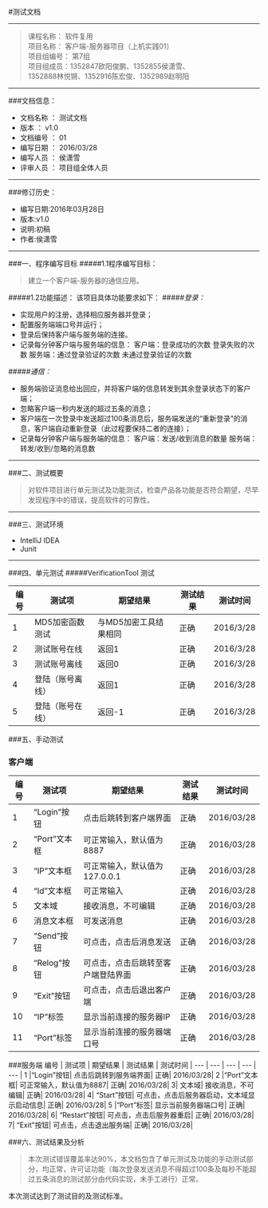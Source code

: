 #测试文档



---             



>课程名称：                软件复用                         
>项目名称：   客户端-服务器项目（上机实践01）                        
>项目组编号：                 第7组                         
>项目组成员：1352847欧阳俊鹏、1352855侯潇雪、              
>1352888林悦锵、1352916陈宏俊、1352989赵明阳                                  

----


###文档信息：
* 文档名称  ：  测试文档
* 版本 ：	v1.0
* 文档编号	： 01
* 编写日期	： 2016/03/28
* 编写人员	： 侯潇雪
* 评审人员	： 项目组全体人员

----

###修订历史：
* 编写日期:2016年03月28日
* 版本:v1.0
* 说明:初稿
* 作者:侯潇雪


----
	
###一、程序编写目标
#####1.1程序编写目标：
>建立一个客户端-服务器的通信应用。


#####1.2功能描述：
   该项目具体功能要求如下：
#####*登录：*
 * 实现用户的注册，选择相应服务器并登录；
 * 配置服务端端口号并运行；
 * 登录后保持客户端与服务端的连接。
 * 记录每分钟客户端与服务端的信息：
      客户端：登录成功的次数
              登录失败的次数
      服务端：通过登录验证的次数
              未通过登录验证的次数

#####*通信：*
 * 服务端验证消息给出回应，并将客户端的信息转发到其余登录状态下的客户端；
 * 忽略客户端一秒内发送的超过五条的消息；
 * 客户端在一次登录中发送超过100条消息后，服务端发送的“重新登录”的消息，客户端自动重新登录（此过程要保持二者的连接）；
 * 记录每分钟客户端与服务端的信息：
      客户端：发送/收到消息的数量
      服务端：转发/收到/忽略的消息数
 
 ---
   

###二、测试概要
>对软件项目进行单元测试及功能测试，检查产品各功能是否符合期望，尽早发现程序中的错误，提高软件的可靠性。

---

###三、测试环境
* IntelliJ IDEA
* Junit

---

###四、单元测试
#####VerificationTool 测试
 
		
编号 | 测试项 | 期望结果 | 测试结果 | 测试时间 |
--- | --- | --- | --- | --- |
1 | MD5加密函数测试 | 与MD5加密工具结果相同 | 正确 | 2016/3/28 |
2 | 测试账号在线 | 返回1 | 正确 | 2016/3/28 |
3 | 测试账号离线 | 返回0 | 正确 | 2016/3/28 |
4 | 登陆（账号离线） | 返回1 | 正确 | 2016/3/28 |
5 | 登陆（账号在线） | 返回-1 | 正确 | 2016/3/28 |


###五、手动测试
### 客户端
编号 | 测试项 | 期望结果 | 测试结果 | 测试时间 |
--- | --- | --- | --- | --- |
1 | “Login”按钮 | 点击后跳转到客户端界面 | 正确	| 2016/03/28 |
2 | “Port”文本框 | 可正常输入，默认值为8887 | 正确 | 2016/03/28 |
3 | “IP”文本框 | 可正常输入，默认值为127.0.0.1 | 正确 |	2016/03/28 |
4 | “Id”文本框 | 可正常输入 | 正确 | 2016/03/28 |
5 | 文本域 | 接收消息，不可编辑 | 正确 |	2016/03/28 |
6 | 消息文本框 | 可发送消息 | 正确 | 2016/03/28 |
7 | “Send”按钮 | 可点击，点击后消息发送 | 正确 | 2016/03/28 |
8 | “Relog”按钮 | 可点击，点击后跳转至客户端登陆界面 | 正确 | 2016/03/28 |
9 | “Exit”按钮 | 可点击，点击后退出客户端 | 正确 | 2016/03/28 |
10| “IP”标签 | 显示当前连接的服务器IP |	正确 | 2016/03/28 |
11| “Port”标签 | 显示当前连接的服务器端口号 | 正确 | 2016/03/28 |



###服务端
编号 | 测试项 | 期望结果 | 测试结果 | 测试时间 |
--- | --- | --- | --- | --- |
1	|“Login”按钮|	点击后跳转到服务端界面|	正确|	2016/03/28|
2	|“Port”文本框|	可正常输入，默认值为8887|	正确|	2016/03/28|
3|	文本域|	接收消息，不可编辑|	正确|	2016/03/28|
4|	“Start”按钮|	可点击，点击后服务器启动，文本域显示启动信息|	正确|	2016/03/28|
5	|“Port”标签|	显示当前服务器端口号|	正确|	2016/03/28|
6|	“Restart”按钮|	可点击，点击后服务器重启|	正确|	2016/03/28|
7|	“Exit”按钮|	可点击，点击退出服务端|	正确|	2016/03/28|


###六、测试结果及分析
> 本次测试错误覆盖率达90%，本文档包含了单元测试及功能的手动测试部分，均正常，许可证功能（每次登录发送消息不得超过100条及每秒不能超过五条消息的测试部分由代码实现，未手工进行）正常。

 本次测试达到了测试目的及测试标准。
